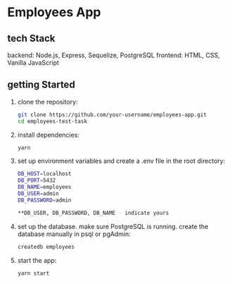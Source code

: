 # Employees App

## tech Stack

backend: Node.js, Express, Sequelize, PostgreSQL
frontend: HTML, CSS, Vanilla JavaScript

## getting Started

1. clone the repository:
   ```bash
   git clone https://github.com/your-username/employees-app.git
   cd employees-test-task

2. install dependencies:
   ```bash
   yarn

3. set up environment variables and create a .env file in the root directory:
   ```bash
   DB_HOST=localhost
   DB_PORT=5432
   DB_NAME=employees
   DB_USER=admin 
   DB_PASSWORD=admin

   **DB_USER, DB_PASSWORD, DB_NAME - indicate yours

4. set up the database. make sure PostgreSQL is running. create the database manually in psql or pgAdmin:
   ```bash
   createdb employees

5. start the app:
   ```bash
   yarn start